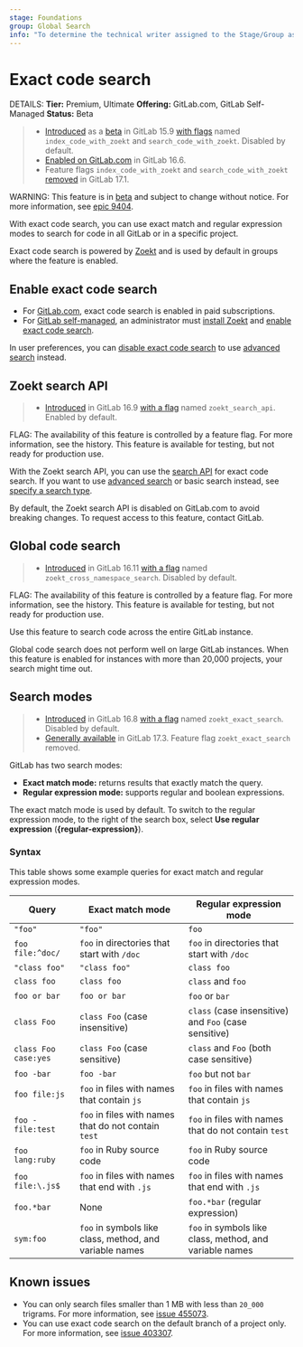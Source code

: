 ```yaml
---
stage: Foundations
group: Global Search
info: "To determine the technical writer assigned to the Stage/Group associated with this page, see https://handbook.gitlab.com/handbook/product/ux/technical-writing/#assignments"
---
```


# Exact code search

DETAILS:
**Tier:** Premium, Ultimate
**Offering:** GitLab.com, GitLab Self-Managed
**Status:** Beta

> - [Introduced](https://gitlab.com/gitlab-org/gitlab/-/merge_requests/105049) as a [beta](../../policy/development_stages_support.md#beta) in GitLab 15.9 [with flags](../../administration/feature_flags.md) named `index_code_with_zoekt` and `search_code_with_zoekt`. Disabled by default.
> - [Enabled on GitLab.com](https://gitlab.com/gitlab-org/gitlab/-/issues/388519) in GitLab 16.6.
> - Feature flags `index_code_with_zoekt` and `search_code_with_zoekt` [removed](https://gitlab.com/gitlab-org/gitlab/-/merge_requests/148378) in GitLab 17.1.

WARNING:
This feature is in [beta](../../policy/development_stages_support.md#beta) and subject to change without notice.
For more information, see [epic 9404](https://gitlab.com/groups/gitlab-org/-/epics/9404).

With exact code search, you can use exact match and regular expression modes
to search for code in all GitLab or in a specific project.

Exact code search is powered by [Zoekt](https://github.com/sourcegraph/zoekt)
and is used by default in groups where the feature is enabled.

## Enable exact code search

- For [GitLab.com](../../subscriptions/gitlab_com/index.md),
  exact code search is enabled in paid subscriptions.
- For [GitLab self-managed](../../subscriptions/self_managed/index.md), an administrator must
  [install Zoekt](../../integration/exact_code_search/zoekt.md#install-zoekt) and
  [enable exact code search](../../integration/exact_code_search/zoekt.md#enable-exact-code-search).

In user preferences, you can [disable exact code search](../profile/preferences.md#disable-exact-code-search)
to use [advanced search](advanced_search.md) instead.

## Zoekt search API

> - [Introduced](https://gitlab.com/gitlab-org/gitlab/-/merge_requests/143666) in GitLab 16.9 [with a flag](../../administration/feature_flags.md) named `zoekt_search_api`. Enabled by default.

FLAG:
The availability of this feature is controlled by a feature flag.
For more information, see the history.
This feature is available for testing, but not ready for production use.

With the Zoekt search API, you can use the [search API](../../api/search.md) for exact code search.
If you want to use [advanced search](advanced_search.md) or basic search instead, see
[specify a search type](index.md#specify-a-search-type).

By default, the Zoekt search API is disabled on GitLab.com to avoid breaking changes.
To request access to this feature, contact GitLab.

## Global code search

> - [Introduced](https://gitlab.com/gitlab-org/gitlab/-/merge_requests/147077) in GitLab 16.11 [with a flag](../../administration/feature_flags.md) named `zoekt_cross_namespace_search`. Disabled by default.

FLAG:
The availability of this feature is controlled by a feature flag.
For more information, see the history.
This feature is available for testing, but not ready for production use.

Use this feature to search code across the entire GitLab instance.

Global code search does not perform well on large GitLab instances.
When this feature is enabled for instances with more than 20,000 projects, your search might time out.

## Search modes

> - [Introduced](https://gitlab.com/gitlab-org/gitlab/-/issues/434417) in GitLab 16.8 [with a flag](../../administration/feature_flags.md) named `zoekt_exact_search`. Disabled by default.
> - [Generally available](https://gitlab.com/gitlab-org/gitlab/-/issues/436457) in GitLab 17.3. Feature flag `zoekt_exact_search` removed.

GitLab has two search modes:

- **Exact match mode:** returns results that exactly match the query.
- **Regular expression mode:** supports regular and boolean expressions.

The exact match mode is used by default.
To switch to the regular expression mode, to the right of the search box,
select **Use regular expression** (**{regular-expression}**).

### Syntax

<!-- Remember to also update the table in `doc/drawers/exact_code_search_syntax.md` -->

This table shows some example queries for exact match and regular expression modes.

| Query                | Exact match mode                                        | Regular expression mode |
| -------------------- | ------------------------------------------------------- | ----------------------- |
| `"foo"`              | `"foo"`                                                 | `foo` |
| `foo file:^doc/`     | `foo` in directories that start with `/doc`             | `foo` in directories that start with `/doc` |
| `"class foo"`        | `"class foo"`                                           | `class foo` |
| `class foo`          | `class foo`                                             | `class` and `foo` |
| `foo or bar`         | `foo or bar`                                            | `foo` or `bar` |
| `class Foo`          | `class Foo` (case insensitive)                          | `class` (case insensitive) and `Foo` (case sensitive) |
| `class Foo case:yes` | `class Foo` (case sensitive)                            | `class` and `Foo` (both case sensitive) |
| `foo -bar`           | `foo -bar`                                              | `foo` but not `bar` |
| `foo file:js`        | `foo` in files with names that contain `js`             | `foo` in files with names that contain `js` |
| `foo -file:test`     | `foo` in files with names that do not contain `test`    | `foo` in files with names that do not contain `test` |
| `foo lang:ruby`      | `foo` in Ruby source code                               | `foo` in Ruby source code |
| `foo file:\.js$`     | `foo` in files with names that end with `.js`           | `foo` in files with names that end with `.js` |
| `foo.*bar`           | None                                                    | `foo.*bar` (regular expression) |
| `sym:foo`            | `foo` in symbols like class, method, and variable names | `foo` in symbols like class, method, and variable names |

## Known issues

- You can only search files smaller than 1 MB with less than `20_000` trigrams.
  For more information, see [issue 455073](https://gitlab.com/gitlab-org/gitlab/-/issues/455073).
- You can use exact code search on the default branch of a project only.
  For more information, see [issue 403307](https://gitlab.com/gitlab-org/gitlab/-/issues/403307).

